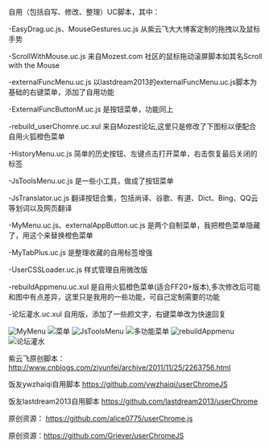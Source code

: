 自用（包括自写、修改、整理）UC脚本，其中：

-EasyDrag.uc.js、MouseGestures.uc.js  从紫云飞大大博客定制的拖拽以及鼠标手势

-ScrollWithMouse.uc.js 来自Mozest.com 社区的鼠标拖动滚屏脚本如其名Scroll with the Mouse

-externalFuncMenu.uc.js 以lastdream2013的externalFuncMenu.uc.js脚本为基础的右键菜单，添加了自用功能

-ExternalFuncButtonM.uc.js 是按钮菜单，功能同上

-rebuild_userChomre.uc.xul 来自Mozest论坛,这里只是修改了下图标以便配合自用火狐橙色菜单

-HistoryMenu.uc.js 简单的历史按钮、左键点击打开菜单，右击恢复最后关闭的标签

-JsToolsMenu.uc.js 是一些小工具，做成了按钮菜单

-JsTranslator.uc.js 翻译按钮合集，包括尚译、谷歌、有道、Dict、Bing、QQ云等划词以及网页翻译

-MyMenu.uc.js、externalAppButton.uc.js 是两个自制菜单，我把橙色菜单隐藏了，用这个来替换橙色菜单

-MyTabPlus.uc.js 是整理收藏的自用标签增强

-UserCSSLoader.uc.js 样式管理自用微改版

-rebuildAppmenu.uc.xul 是自用火狐橙色菜单(适合FF20+版本),多次修改后可能和图中有点差异，这里只是我用的一些功能，可自己定制需要的功能

-论坛灌水.uc.xul 自用版，添加了一些颜文字，右键菜单改为快速回复

![MyMenu](http://g.hiphotos.baidu.com/album/s%3D680%3Bq%3D90/sign=15e4445f8644ebf869716737e9c2a617/bba1cd11728b4710c7968090c2cec3fdfc032334.jpg)
![菜单](http://f.hiphotos.baidu.com/album/pic/item/4d086e061d950a7b5f73b87c0bd162d9f3d3c9c0.jpg?psign=5f73b87c0bd162d9f2d3572c11dfa9ec8b13632763d0edf8)
![JsToolsMenu](http://f.hiphotos.baidu.com/album/s%3D680%3Bq%3D90/sign=8ba0230c0d33874498c52c746134a8c4/d000baa1cd11728b3a94f17ec9fcc3cec3fd2c34.jpg)
![多功能菜单](http://h.hiphotos.baidu.com/album/pic/item/a2cc7cd98d1001e98e51e2b7b90e7bec54e7971d.jpg?psign=8e51e2b7b90e7bec54e736d12f2eb9389a504fc2d562b325)
![rebuildAppmenu](http://a.ikafan.com/attachment/forum/201303/28/18335330gzqae3gygyia0e.png)
![论坛灌水](http://d.hiphotos.baidu.com/album/s%3D680%3Bq%3D90/sign=e6b364ca21a446237acaa66aa8190333/4034970a304e251f1e5bfa48a686c9177e3e53d5.jpg)

紫云飞原创脚本： http://www.cnblogs.com/ziyunfei/archive/2011/11/25/2263756.html

饭友ywzhaiqi自用脚本  https://github.com/ywzhaiqi/userChromeJS

饭友lastdream2013自用脚本  https://github.com/lastdream2013/userChrome

原创资源： https://github.com/alice0775/userChrome.js

原创资源：https://github.com/Griever/userChromeJS

